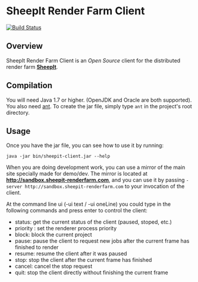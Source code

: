 # SheepIt Render Farm Client

[![Build Status](https://secure.travis-ci.org/laurent-clouet/sheepit-client.svg)](http://travis-ci.org/supersammy7000/sheepit-client)

## Overview

SheepIt Render Farm Client is an *Open Source* client for the distributed render farm [**SheepIt**](https://www.sheepit-renderfarm.com).

## Compilation

You will need Java 1.7 or higher. (OpenJDK and Oracle are both supported).
You also need [ant](http://ant.apache.org/).
To create the jar file, simply type `ant` in the project's root directory.

## Usage

Once you have the jar file, you can see how to use it by running:

    java -jar bin/sheepit-client.jar --help

When you are doing development work, you can use a mirror of the main site specially made for demo/dev. The mirror is located at **http://sandbox.sheepit-renderfarm.com**, and you can use it by passing `-server http://sandbox.sheepit-renderfarm.com` to your invocation of the client.

At the command line ui (-ui text / -ui oneLine) you could type in the following commands and press enter to control the client:

* status: get the current status of the client (paused, stoped, etc.)
* priority <n>: set the renderer process priority
* block: block the current project
* pause: pause the client to request new jobs after the current frame has finished to render
* resume: resume the client after it was paused
* stop: stop the client after the current frame has finished
* cancel: cancel the stop request
* quit: stop the client directly without finishing the current frame
